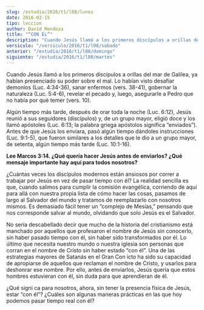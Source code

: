 ```yaml
---
slug: /estudia/2016/t1/l08/lunes
date: 2016-02-15
tipo: leccion
author: David Mendoza
title: "“CON ÉL”"
description: "Cuando Jesús llamó a los primeros discípulos a orillas del mar de Galilea,  ya habían presenciado su poder sobre el mal. Lo habían visto desafiar  demonios (Luc. 4:34-36), sanar enfermos (vers. 38-41), gobernar la naturaleza  (Luc. 5:4-6), revelar el pecado y, luego, aseg..."
versiculo: "/versiculo/2016/t1/l08/sabado"
anterior: "/estudia/2016/t1/l08/domingo"
siguiente: "/estudia/2016/t1/l08/martes"
---
```


Cuando Jesús llamó a los primeros discípulos a orillas del mar de Galilea, ya habían presenciado su poder sobre el mal. Lo habían visto desafiar demonios (Luc. 4:34-36), sanar enfermos (vers. 38-41), gobernar la naturaleza (Luc. 5:4-6), revelar el pecado y, luego, asegurarle a Pedro que no había por qué temer (vers. 10).

Algún tiempo más tarde, después de orar toda la noche (Luc. 6:12), Jesús reunió a sus seguidores (discípulos) y, de un grupo mayor, eligió doce y los llamó apóstoles (Luc. 6:13; la palabra griega apóstolos significa “enviados”). Antes de que Jesús los enviara, pasó algún tiempo dándoles instrucciones (Luc. 9:1-5), que fueron similares a los detalles que le dio a un grupo mayor, de setenta, algún tiempo más tarde (Luc. 10:1-16).

**Lee Marcos 3:14. ¿Qué quería hacer Jesús antes de enviarlos? ¿Qué mensaje importante hay aquí para todos nosotros?**

¿Cuántas veces los discípulos modernos están ansiosos por correr a trabajar por Jesús en vez de pasar tiempo con él? La realidad sencilla es que, cuando salimos para cumplir la comisión evangélica, corriendo de aquí para allá con nuestra propia lista de cómo hacer las cosas, pasamos de largo al Salvador del mundo y tratamos de reemplazarlo con nosotros mismos. Es demasiado fácil tener un “complejo de Mesías,” pensando que nos corresponde salvar al mundo, olvidando que solo Jesús es el Salvador.

No sería descabellado decir que mucho de la historia del cristianismo está manchado por aquellos que profesaron el nombre de Jesús sin conocerlo, sin haber pasado tiempo con él, sin haber sido transformados por él. Lo último que necesita nuestro mundo o nuestra iglesia son personas que corran en el nombre de Cristo sin haber estado “con él”. Una de las estrategias mayores de Satanás en el Gran Con icto ha sido su capacidad de apropiarse de aquellos que reclaman el nombre de Cristo, y usarlos para deshonrar ese nombre. Por ello, antes de enviarlos, Jesús quería que estos hombres estuvieran con él, sin duda para que aprendieran de él.

¿Qué signi ca para nosotros, ahora, sin tener la presencia física de Jesús, estar “con él”? ¿Cuáles son algunas maneras prácticas en las que hoy podemos pasar tiempo real con él?
